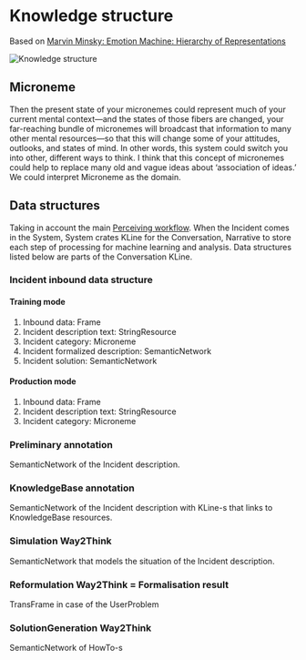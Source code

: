# Knowledge structure

Based on [Marvin Minsky: Emotion Machine: Hierarchy of Representations](http://web.media.mit.edu/~minsky/E8/eb8.html#_Toc518305131)

![Knowledge structure](https://github.com/menta/menta-0.3/raw/master/doc/informal/uml/images/knowledgeClass.png)

## Microneme
Then the present state of your micronemes could represent much of your current mental context—and the states of those fibers are changed, your far-reaching bundle of micronemes will broadcast that information to many other mental resources—so that this will change some of your attitudes, outlooks, and states of mind.
In other words, this system could switch you into other, different ways to think.
I think that this concept of micronemes could help to replace many old and vague ideas about ‘association of ideas.’
We could interpret Microneme as the domain.

## Data structures

Taking in account the main [Perceiving workflow](perceiving-modelling.md#Approximate_workflow). When the Incident comes in the System,
System crates KLine for the Conversation, Narrative to store each step of processing for machine learning and analysis.
Data structures listed below are parts of the Conversation KLine.

### <a name="Incident_inbound_data_structure">Incident inbound data structure</a>

#### Training mode
1. Inbound data: Frame
  2. Incident description text: StringResource
  2. Incident category: Microneme
  2. Incident formalized description: SemanticNetwork
  2. Incident solution: SemanticNetwork

#### Production mode
1. Inbound data: Frame
  2. Incident description text: StringResource
  2. Incident category: Microneme

### Preliminary annotation
SemanticNetwork of the Incident description.

### <a name="KnowledgeBase_annotation"> KnowledgeBase annotation</a>
SemanticNetwork of the Incident description with KLine-s that links to KnowledgeBase resources.

### <a name="Simulation_Way2Think">Simulation Way2Think</a>
SemanticNetwork that models the situation of the Incident description.

### <a name="Reformulation_Way2Think">Reformulation Way2Think = Formalisation result</a>
TransFrame in case of the UserProblem

### SolutionGeneration Way2Think
SemanticNetwork of HowTo-s
